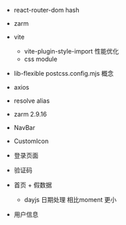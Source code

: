 - react-router-dom
  hash
- zarm 
- vite
  - vite-plugin-style-import
  性能优化
  - css module
  
- lib-flexible
  postcss.config.mjs 概念
- axios
- resolve alias 
- zarm 2.9.16
- NavBar
- CustomIcon
- 登录页面
- 验证码
- 首页 + 假数据
  - dayjs 日期处理 相比moment 更小
- 用户信息
